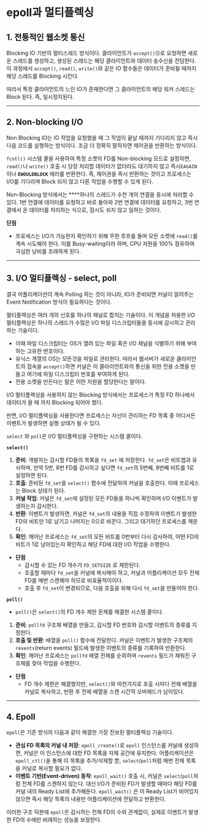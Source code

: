 # epoll과 멀티플렉싱

## 1. 전통적인 웹소켓 통신

Blocking IO 기반의 멀티스레드 방식이다. 클라이언트가 `accept()`으로 요청하면 새로운 스레드를 생성하고, 생성된 스레드는 해당 클라이언트와 데이터 송수신을 전담한다. 이 과정에서 `accept()`, `read()`, `write()`와 같은 IO 함수들은 데이터가 준비될 때까지 해당 스레드를 Blocking 시킨다.

따라서 특정 클라이언트의 느린 IO가 존재한다면 그 클라이언트의 해당 워커 스레드는 Block 된다. 즉, 일시정지된다.

---

## 2. Non-blocking I/O

Non Blocking IO는 IO 작업을 요청했을 때 그 작업이 끝날 때까지 기다리지 않고 즉시 다음 코드를 실행하는 방식이다. 조금 더 정확히 말하자면 제어권을 반환하는 방식이다.

`fcntl()` 시스템 콜을 사용하여 특정 소켓의 FD를 Non-blocking 모드로 설정하면, `read()`나 `write()` 호출 시 당장 처리할 데이터가 없더라도 대기하지 않고 즉시`EAGAIN`이나 **`EWOULDBLOCK`** 에러를 반환한다. 즉, 제어권을 즉시 반환하는 것이고 프로세스는 I/O를 기다리며 Block 되지 않고 다른 작업을 수행할 수 있게 된다.

Non-Blocking 방식에서는 \*\*\*\*하나의 스레드가 수천 개의 연결을 동시에 처리할 수 있다. 1번 연결에 데이터를 요청하고 바로 돌아와 2번 연결에 데이터를 요청하고, 3번 연결에서 온 데이터를 처리하는 식으로, 잠시도 쉬지 않고 일하는 것이다.

**단점**

- 프로세스는 I/O가 가능한지 확인하기 위해 무한 루프를 돌며 모든 소켓에 `read()`를 계속 시도해야 한다. 이를 Busy-waiting이라 하며, CPU 자원을 100% 점유하여 극심한 낭비를 초래하게 된다.

---

## 3. I/O 멀티플렉싱 - select, poll

결국 어플리케이션이 계속 Polling 하는 것이 아니라, IO가 준비되면 커널이 알려주는 Event Notification 방식이 필요하다는 것이다.

멀티플렉싱은 여러 개의 신호를 하나의 채널로 합치는 기술이다. 이 개념을 차용한 I/O 멀티플렉싱은 하나의 스레드가 수많은 I/O 파일 디스크립터들을 동시에 감시하고 관리하는 기술이다.

- 이때 파일 디스크립터는 OS가 열려 있는 파일 혹은 I/O 채널을 식별하기 위해 부여하는 고유한 번호이다.
- 유닉스 계열의 OS는 모든것을 파일로 관리한다. 따라서 웹서버가 새로운 클라이언트의 접속을 `accept()`하면 커널은 이 클라이언트와의 통신을 위한 전용 소켓을 만들고 여기에 파일 디스크립터 번호를 부여하게 된다.
- 전용 소켓을 만든다는 말은 어떤 자원을 할당한다는 말이다.

I/O 멀티플렉싱을 사용하지 않는 Blocking 방식에서는 프로세스가 특정 FD 하나에서 데이터가 올 때 까지 Blocking 되어야 했다.

반면, I/O 멀티플렉싱을 사용한다면 프로세스는 자신이 관리하는 FD 목록 중 어디서든 이벤트가 발생하면 실행 상태가 될 수 있다.

`select` 와 `poll`은 I/O 멀티플렉싱을 구현하는 시스템 콜이다.

**`select()`**

1. **준비**: 개발자는 감시할 FD들의 목록을 `fd_set` 에 저장한다. `fd_set`은 비트맵과 유사하며, 만약 5번, 8번 FD를 감시하고 싶다면 `fd_set`의 5번째, 8번째 비트를 1로 설정하면 된다.
2. **호출**: 준비된 `fd_set`을 `select()` 함수에 전달하여 커널을 호출한다. 이때 프로세스는 Block 상태가 된다.
3. **커널 작업**: 커널은 `fd_set`에 설정된 모든 FD들을 하나씩 확인하며 I/O 이벤트가 발생하는지 감시한다.
4. **반환**: 이벤트가 발생하면, 커널은 `fd_set`의 내용을 직접 수정하여 이벤트가 발생한 FD의 비트만 1로 남기고 나머지는 0으로 바꾼다. 그리고 대기하던 프로세스를 깨운다.
5. **확인**: 깨어난 프로세스는 `fd_set`의 모든 비트를 0번부터 다시 검사하여, 어떤 FD의 비트가 1로 남아있는지 확인하고 해당 FD에 대한 I/O 작업을 수행한다.

- **단점**
  - 감시할 수 있는 FD 개수가 `FD_SETSIZE` 로 제한된다.
  - 호출할 때마다 `fd_set`을 커널에 복사해야 하고, 커널과 어플리케이션 모두 전체 FD를 매번 스캔해야 하므로 비효율적이이다.
  - 호출 후 `fd_set`이 변경되므로, 다음 호출을 위해 다시 `fd_set`을 만들어야 한다.

**`poll()`**

- `poll()`은 `select()`의 FD 개수 제한 문제를 해결한 시스템 콜이다.

1. **준비**: `pollfd` 구조체 배열을 만들고, 감시할 FD 번호와 감시할 이벤트의 종류를 지정한다.
2. **호출 및 반환**: 배열을 `poll()` 함수에 전달한다. 커널은 이벤트가 발생한 구조체의 `revents`(return events) 필드에 발생한 이벤트의 종류를 기록하여 반환한다.
3. **확인**: 깨어난 프로세스는 `pollfd` 배열 전체를 순회하며 `revents` 필드가 채워진 구조체를 찾아 작업을 수행한다.

- **단점**
  - FD 개수 제한은 해결했지만, `select()`와 마찬가지로 호출 시마다 전체 배열을 커널로 복사하고, 반환 후 전체 배열을 스캔 시간적 오버헤드가 남아있다.

---

## 4. Epoll

`epoll`은 기존 방식의 다음과 같이 해결한 가장 진보된 멀티플렉싱 기술이다.

- **관심 FD 목록의 커널 내 저장**: `epoll_create()`로 `epoll` 인스턴스를 커널에 생성하면, 커널은 이 인스턴스에 대한 FD 목록을 자체 공간에 유지한다. 어플리케이션은 `epoll_ctl()`을 통해 이 목록을 추가/삭제할 뿐, `select`/`poll`처럼 매번 전체 목록을 커널로 복사할 필요가 없다.
- **이벤트 기반(Event-driven) 동작**: `epoll_wait()` 호출 시, 커널은 `select`/`poll`처럼 전체 FD를 스캔하지 않는다. 대신 I/O가 준비된 FD가 발생할 때마다 해당 FD를 커널 내의 Ready List에 추가해둔다. `epoll_wait()` 은 이 Ready List가 비어있지 않으면 즉시 해당 목록의 내용만 어플리케이션에 전달하고 반환한다.

이러한 구조 덕분에 `epoll`은 감시하는 전체 FD의 수와 관계없이, 실제로 이벤트가 발생한 FD의 수에만 비례하는 성능을 보장한다.
